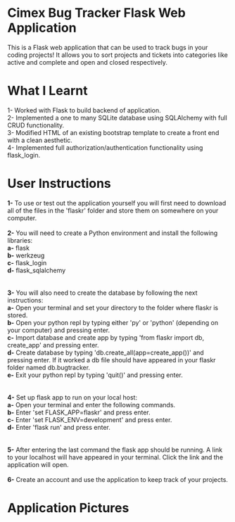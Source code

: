 # Cimex Bug Tracker Flask Web Application
 This is a Flask web application that can be used to track bugs in your coding projects! It allows you to sort projects and tickets into categories like active and complete and open and closed respectively.

# What I Learnt
1- Worked with Flask to build backend of application.<br />
2- Implemented a one to many SQLite database using SQLAlchemy with full CRUD functionality.<br />
3- Modified HTML of an existing bootstrap template to create a front end with a clean aesthetic.<br />
4- Implemented full authorization/authentication functionality using flask_login. <br />

# User Instructions
<b>1-</b> To use or test out the application yourself you will first need to download all of the files in the 'flaskr' folder and store them on somewhere on your computer.<br />
<br>
<b>2-</b> You will need to create a Python environment and install the following libraries: </br> 
   <b>a-</b> flask</br> 
   <b>b-</b> werkzeug</br> 
   <b>c-</b> flask_login</br> 
   <b>d-</b> flask_sqlalchemy</br> 
<br>   
<b>3-</b> You will also need to create the database by following the next instructions:</br> 
   <b>a-</b> Open your terminal and set your directory to the folder where flaskr is stored.</br> 
   <b>b-</b> Open your python repl by typing either 'py' or 'python' (depending on your computer) and pressing enter.</br>
   <b>c-</b> Import database and create app by typing 'from flaskr import db, create_app' and pressing enter.</br>
   <b>d-</b> Create database by typing 'db.create_all(app=create_app())' and pressing enter. If it worked a db file should have appeared in your flaskr folder named db.bugtracker.</br>
   <b>e-</b> Exit your python repl by typing 'quit()' and pressing enter.</br>
<br>   
<b>4-</b> Set up flask app to run on your local host:</br>
   <b>a-</b> Open your terminal and enter the following commands.</br>
   <b>b-</b> Enter 'set FLASK_APP=flaskr' and press enter.</br>
   <b>c-</b> Enter 'set FLASK_ENV=development' and press enter.</br>
   <b>d-</b> Enter 'flask run' and press enter.</br>
<br>   
<b>5-</b> After entering the last command the flask app should be running. A link to your localhost will have appeared in your terminal. Click the link and the application will open.</br>
<br>
<b>6-</b> Create an account and use the application to keep track of your projects.</br>


# Application Pictures
